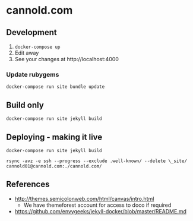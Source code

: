 # cannold.com

## Development

1. `docker-compose up`
2. Edit away
3. See your changes at http://localhost:4000

### Update rubygems

`docker-compose run site bundle update`

## Build only

`docker-compose run site jekyll build`

## Deploying - making it live

`docker-compose run site jekyll build`

`rsync -avz -e ssh --progress --exclude .well-known/ --delete \_site/ cannold01@cannold.com:./cannold.com/`

## References

* http://themes.semicolonweb.com/html/canvas/intro.html
  * We have themeforest account for access to doco if required
* https://github.com/envygeeks/jekyll-docker/blob/master/README.md

